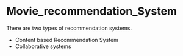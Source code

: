 # Movie_recommendation_System    

There are two types of recommendation systems.   
 - Content based Recommendation System   
 - Collaborative systems   
